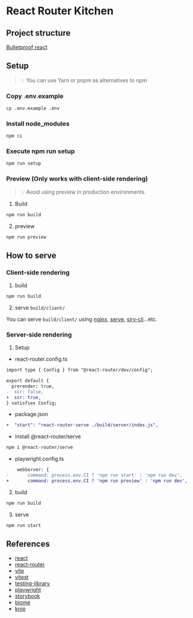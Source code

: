 # React Router Kitchen

## Project structure

[Bulletproof react](https://github.com/alan2207/bulletproof-react/blob/master/docs/project-structure.md)

## Setup

> 💡 You can use Yarn or pnpm as alternatives to npm

### Copy .env.example

```sh
cp .env.example .env
```

### Install node_modules

```sh
npm ci
```

### Execute npm run setup

```sh
npm run setup
```

### Preview (Only works with client-side rendering)

> 💡 Avoid using preview in production environments.

1. Build

```sh
npm run build
```

2. preview

```sh
npm run preview
```

## How to serve

### Client-side rendering

1. build

```sh
npm run build
```

2. serve `build/client/`

You can serve `build/client/` using [nginx](https://docs.nginx.com/nginx/admin-guide/web-server/serving-static-content/), [serve](https://www.npmjs.com/package/serve), [sirv-cli](https://www.npmjs.com/package/sirv-cli)...etc.

### Server-side rendering

1. Setup

- react-router.config.ts

```diff
import type { Config } from "@react-router/dev/config";

export default {
  prerender: true,
-  ssr: false,
+  ssr: true,
} satisfies Config;
```

- package.json

```diff
+  "start": "react-router-serve ./build/server/index.js",
```

- install @react-router/serve
```bash
npm i @react-router/serve
```

- playwright.config.ts

```diff
	webServer: {
-		command: process.env.CI ? 'npm run start' : 'npm run dev',
+		command: process.env.CI ? 'npm run preview' : 'npm run dev',
```

2. build

```sh
npm run build
```

3. serve

```sh
npm run start
```


## References

- [react](https://react.dev/)
- [react-router](https://reactrouter.com/home)
- [vite](https://vite.dev/guide/)
- [vitest](https://vitest.dev/guide/)
- [testing-library](https://testing-library.com/docs)
- [playwright](https://playwright.dev/docs/intro)
- [storybook](https://storybook.js.org/docs)
- [biome](https://biomejs.dev/)
- [knip](https://knip.dev/overview/getting-started)
